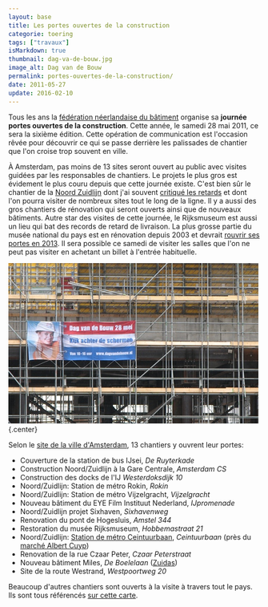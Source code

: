 ```yaml
---
layout: base
title: Les portes ouvertes de la construction
categorie: toering
tags: ["travaux"]
isMarkdown: true
thumbnail: dag-va-de-bouw.jpg
image_alt: Dag van de Bouw
permalink: portes-ouvertes-de-la-construction/
date: 2011-05-27
update: 2016-02-10
---
```


Tous les ans la [fédération néerlandaise du bâtiment](http://www.bouwendnederland.nl/web/pages/default.aspx) organise sa **journée portes ouvertes de la construction**. Cette année, le samedi 28 mai 2011, ce sera la sixième édition. Cette opération de communication est l'occasion rêvée pour découvrir ce qui se passe derrière les palissades de chantier que l'on croise trop souvent en ville.

À Amsterdam, pas moins de 13 sites seront ouvert au public avec visites guidées par les responsables de chantiers. Le projets le plus gros est évidement le plus couru depuis que cette journée existe. C'est bien sûr le chantier de la [Noord Zuidlijn](/la-ligne-du-nord-au-sud) dont j'ai souvent [critiqué les retards](/travaux-n-en-finissent-toujours-pas) et dont l'on pourra visiter de nombreux sites tout le long de la ligne. Il y a aussi des gros chantiers de rénovation qui seront ouverts ainsi que de nouveaux bâtiments. Autre star des visites de cette journée, le Rijksmuseum est aussi un lieu qui bat des records de retard de livraison. La plus grosse partie du musée national du pays est en rénovation depuis 2003 et devrait [rouvrir ses portes en 2013](http://www.rijksmuseum.nl/verbouwing?lang=nl). Il sera possible ce samedi de visiter les salles que l'on ne peut pas visiter en achetant un billet à l'entrée habituelle.

![Dag van de Bouw](dag-va-de-bouw.jpg){.center}

Selon le [site de la ville d'Amsterdam](http://www.amsterdam.nl/algemene_onderdelen/indexen/nieuws/dagje_uit_en/@198820/dag-bouw-2011/?utm_source=twitterfeed&utm_medium=twitter), 13 chantiers y ouvrent leur portes:

<!--excerpt-->

* Couverture de la station de bus IJsei, *De Ruyterkade*
* Construction Noord/Zuidlijn à la Gare Centrale, *Amsterdam CS*
* Construction des docks de l'IJ *Westerdoksdijk 10*
* Noord/Zuidlijn: Station de métro Rokin, *Rokin*
* Noord/Zuidlijn: Station de métro Vijzelgracht, *Vijzelgracht*
* Nouveau bâtiment du EYE Film Instituut Nederland, *IJpromenade*
* Noord/Zuidlijn projet Sixhaven, *Sixhavenweg*
* Renovation du pont de Hogesluis, *Amstel 344*
* Restoration du musée Rijksmuseum, *Hobbemastraat 21*
* Noord/Zuidlijn: [Station de métro Ceintuurbaan](/noord-zuidlijn-ceintuurbaan-station), *Ceintuurbaan* (près du [marché Albert Cuyp](/albert-cuyp-le-marche))
* Renovation de la rue Czaar Peter, *Czaar Peterstraat*
* Nouveau bâtiment Miles, *De Boelelaan* ([Zuidas](/un-buurt-nomme-zuidas))
* Site de la route Westrand, *Westpoortweg 20*

Beaucoup d'autres chantiers sont ouverts à la visite à travers tout le pays. Ils sont tous référencés [sur cette carte](http://www.dagvandebouw.nl/projecten-en-locaties/).
